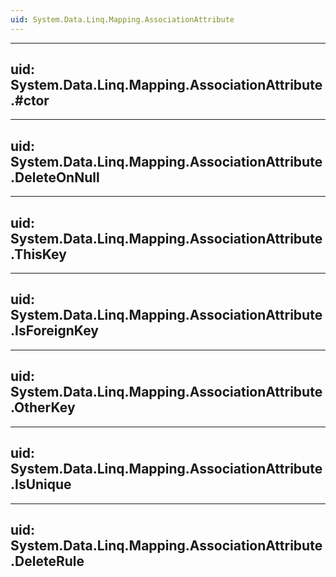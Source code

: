 ```yaml
---
uid: System.Data.Linq.Mapping.AssociationAttribute
---
```


---
uid: System.Data.Linq.Mapping.AssociationAttribute.#ctor
---

---
uid: System.Data.Linq.Mapping.AssociationAttribute.DeleteOnNull
---

---
uid: System.Data.Linq.Mapping.AssociationAttribute.ThisKey
---

---
uid: System.Data.Linq.Mapping.AssociationAttribute.IsForeignKey
---

---
uid: System.Data.Linq.Mapping.AssociationAttribute.OtherKey
---

---
uid: System.Data.Linq.Mapping.AssociationAttribute.IsUnique
---

---
uid: System.Data.Linq.Mapping.AssociationAttribute.DeleteRule
---
